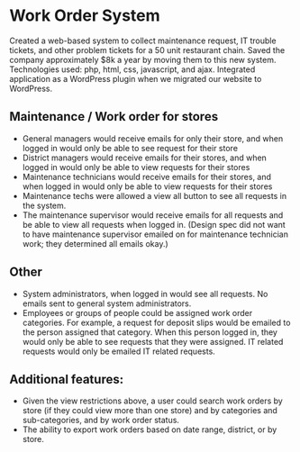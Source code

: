 # Work Order System

Created a web-based system to collect maintenance request, IT trouble tickets, and other problem tickets for a 50 unit restaurant chain. Saved the company approximately $8k a year by moving them to this new system. Technologies used: php, html, css, javascript, and ajax. Integrated application as a WordPress plugin when we migrated our website to WordPress.


## Maintenance / Work order for stores

* General managers would receive emails for only their store, and when logged in would only be able to see request for their store
* District managers would receive emails for their stores, and when logged in would only be able to view requests for their stores
* Maintenance technicians would receive emails for their stores, and when logged in would only be able to view requests for their stores
* Maintenance techs were allowed a view all button to see all requests in the system.
* The maintenance supervisor would receive emails for all requests and be able to view all requests when logged in. (Design spec did not want to have maintenance supervisor emailed on for maintenance technician work; they determined all emails okay.)
## Other

* System administrators, when logged in would see all requests. No emails sent to general system administrators.
* Employees or groups of people could be assigned work order categories. For example, a request for deposit slips would be emailed to the person assigned that category. When this person logged in, they would only be able to see requests that they were assigned. IT related requests would only be emailed IT related requests.
## Additional features:

* Given the view restrictions above, a user could search work orders by store (if they could view more than one store) and by categories and sub-categories, and by work order status.
* The ability to export work orders based on date range, district, or by store.
